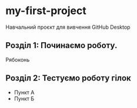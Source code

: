 # my-first-project
Навчальний проєкт для вивчення GitHub Desktop

## Розділ 1: Починаємо роботу.
Рябоконь

## Розділ 2: Тестуємо роботу гілок 
*   Пункт А
*   Пункт Б
